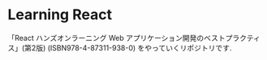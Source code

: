 # Learning React

「React ハンズオンラーニング Web アプリケーション開発のベストプラクティス」(第2版) (ISBN978-4-87311-938-0) をやっていくリポジトリです.
